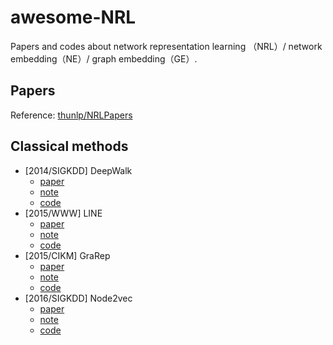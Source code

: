 # awesome-NRL
Papers and codes about network representation learning （NRL）/ network embedding（NE）/ graph embedding（GE）.

## Papers


Reference: [thunlp/NRLPapers](https://github.com/thunlp/NRLPapers)

## Classical methods

- [2014/SIGKDD] DeepWalk
    - [paper](https://dl.acm.org/citation.cfm?id=2623732)
    - [note](http://dreamhomes.top/post/Xl3LPIT5p/)
    - [code](./DeepWalk)
- [2015/WWW] LINE
    - [paper](https://arxiv.org/abs/1503.03578)
    - [note]()
    - [code](./Line)
- [2015/CIKM] GraRep
    - [paper](https://dl.acm.org/citation.cfm?id=2806512)
    - [note]()
    - [code](./GraRep)
- [2016/SIGKDD] Node2vec
    - [paper](https://cs.stanford.edu/~jure/pubs/node2vec-kdd16.pdf)
    - [note]()
    - [code](./Node2vec)

